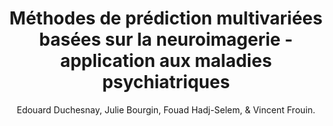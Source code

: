 ---
author: Edouard Duchesnay, Julie Bourgin, Fouad Hadj-Selem, & Vincent Frouin.
title: Méthodes de prédiction multivariées basées sur la neuroimagerie  - application aux maladies psychiatriques
journal: Annales Médico-psychologiques, revue psychiatrique
year: 2015
type: article
---